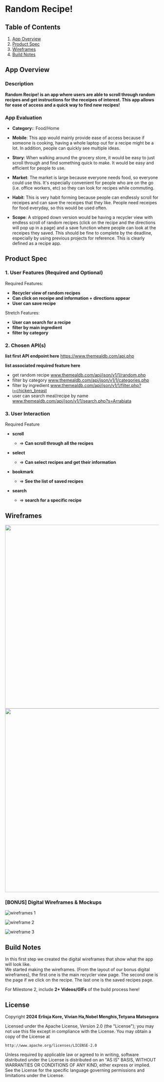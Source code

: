 # Random Recipe!

## Table of Contents

1. [App Overview](#App-Overview)
1. [Product Spec](#Product-Spec)
1. [Wireframes](#Wireframes)
1. [Build Notes](#Build-Notes)

## App Overview

### Description 

**Random Recipe! is an app where users are able to scroll through random recipes and get instructions for the receipes of interest. This app allows for ease of access and a quick way to find new recipes!**

### App Evaluation

<!-- Evaluation of your app across the following attributes -->

- **Category:**: Food/Home

- **Mobile**: This app would mainly provide ease of access because if someone is cooking, having a whole laptop out for a recipe might be a lot. In addition, people can quickly see multiple ideas.

- **Story**: When walking around the grocery store, it would be easy to just scroll through and find something quick to make. It would be easy and efficient for people to use.

- **Market**: The market is large because everyone needs food, so everyone could use this. It's especially convenient for people who are on the go (i.e. office workers, etc) so they can look for recipes while commuting. 

- **Habit**: This is very habit forming because people can endlessly scroll for receipes and can save the receipes that they like. People need receipes for food everyday, so this would be used often.

- **Scope**: A stripped down version would be having a recycler view with endless scroll of random recipes (click on the recipe and the directions will pop up in a page) and a save function where people can look at the receipes they saved. This should be fine to complete by the deadline, especially by using previous projects for reference. This is clearly defined as a recipe app.

## Product Spec

### 1. User Features (Required and Optional)

Required Features:

- **Recycler view of random recipes**
- **Can click on receipe and information + directions appear**
- **User can save recipe**

Stretch Features:

- **User can search for a recipe**
- **filter by main ingredient**
- **filter by category**

### 2. Chosen API(s)


**list first API endpoint here**
https://www.themealdb.com/api.php


**list associated required feature here**

- get random recipe 
www.themealdb.com/api/json/v1/1/random.php
- filter by category
www.themealdb.com/api/json/v1/1/categories.php
- filter by ingredient
www.themealdb.com/api/json/v1/1/filter.php?i=chicken_breast
- user can search meal/recipe by name 
www.themealdb.com/api/json/v1/1/search.php?s=Arrabiata

### 3. User Interaction

Required Feature

- **scroll**
  - => **Can scroll through all the recipes**

- **select**
  - => **Can select recipes and get their information**

- **bookmark**
  - => **See the list of saved recipes**
  
 - **search** 
   - => **search for a specific recipe**


## Wireframes

<!-- Add picture of your hand sketched wireframes in this section -->
<img src="https://i.imgur.com/oOvn9Mk.jpeg" width=600>
<img src="https://i.imgur.com/DNYvOPR.jpeg" width=600>

### [BONUS] Digital Wireframes & Mockups

![wireframes 1](https://hackmd.io/_uploads/Hk-M98OlR.png)

![wireframe 2](https://hackmd.io/_uploads/rJMaYLdeC.jpg)

![wireframe 3](https://hackmd.io/_uploads/HyBjqI_l0.png)


## Build Notes

In this first step we created the digital wireframes that show what the app will look like.   
We started making the wireframes. (From the layout of our bonus digital wireframes), the first
one is the main recycler view page. The second one is the page if we click on the recipe.
The last one is the saved recipes page.

For Milestone 2, include **2+ Videos/GIFs** of the build process here!

## License

Copyright **2024** **Erlisja Kore, Vivian Ha,Nobel Menghis,Tetyana Matsegora**

Licensed under the Apache License, Version 2.0 (the "License");
you may not use this file except in compliance with the License.
You may obtain a copy of the License at

    http://www.apache.org/licenses/LICENSE-2.0

Unless required by applicable law or agreed to in writing, software
distributed under the License is distributed on an "AS IS" BASIS,
WITHOUT WARRANTIES OR CONDITIONS OF ANY KIND, either express or implied.
See the License for the specific language governing permissions and
limitations under the License.
